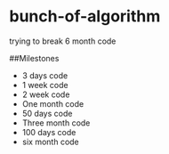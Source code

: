 # bunch-of-algorithm
trying to break 6 month code

##Milestones
  - 3 days code
  - 1 week code
  - 2 week code
  - One month code
  - 50 days code
  - Three month code
  - 100 days code 
  - six month code
